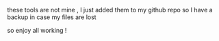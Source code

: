 these tools are not mine , I just added them to my github repo so I have a backup in case my files are lost

so enjoy
all working !
